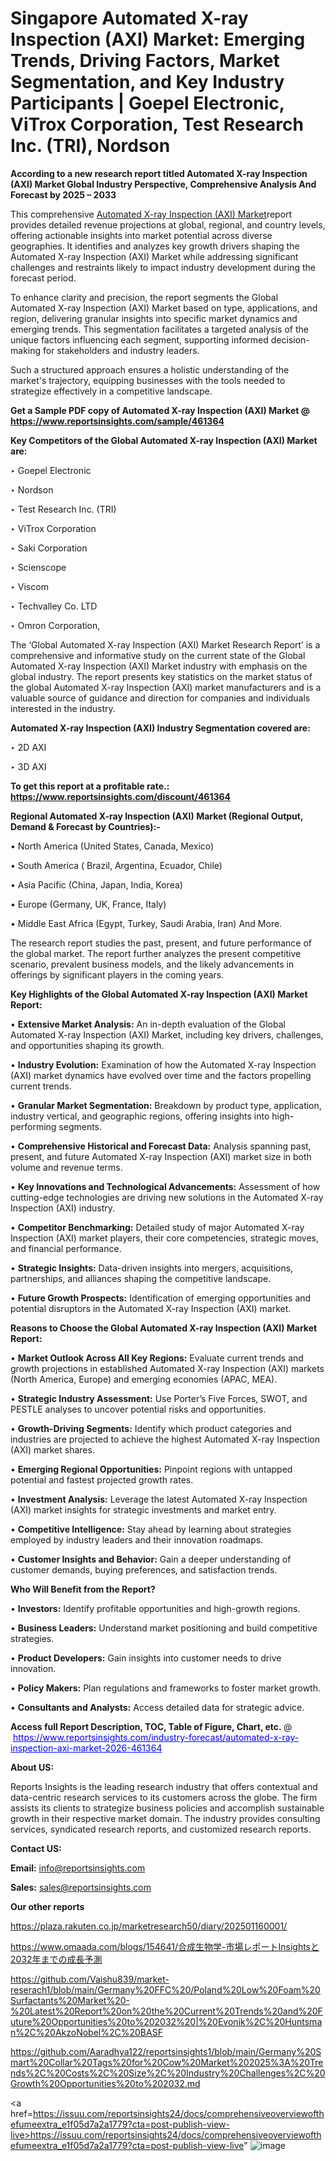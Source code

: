 # Singapore Automated X-ray Inspection (AXI) Market: Emerging Trends, Driving Factors, Market Segmentation, and Key Industry Participants | Goepel Electronic, ViTrox Corporation, Test Research Inc. (TRI), Nordson

<strong>According to a new research report titled Automated X-ray Inspection (AXI) Market Global Industry Perspective, Comprehensive Analysis And Forecast by 2025 – 2033</strong>

This comprehensive <a href=https://www.reportsinsights.com/sample/461364>Automated X-ray Inspection (AXI) Market</a>report provides detailed revenue projections at global, regional, and country levels, offering actionable insights into market potential across diverse geographies. It identifies and analyzes key growth drivers shaping the Automated X-ray Inspection (AXI) Market while addressing significant challenges and restraints likely to impact industry development during the forecast period.

To enhance clarity and precision, the report segments the Global Automated X-ray Inspection (AXI) Market based on type, applications, and region, delivering granular insights into specific market dynamics and emerging trends. This segmentation facilitates a targeted analysis of the unique factors influencing each segment, supporting informed decision-making for stakeholders and industry leaders.

Such a structured approach ensures a holistic understanding of the market's trajectory, equipping businesses with the tools needed to strategize effectively in a competitive landscape.

<strong>Get a Sample PDF copy of Automated X-ray Inspection (AXI) Market </strong><strong>@<a href=https://www.reportsinsights.com/sample/461364 style=color:#0000ff;> https://www.reportsinsights.com/sample/461364</a></strong></font>

<strong>Key Competitors of the Global Automated X-ray Inspection (AXI) Market are:</strong>

‣ Goepel Electronic

‣ Nordson

‣ Test Research Inc. (TRI)

‣ ViTrox Corporation

‣ Saki Corporation

‣ Scienscope

‣ Viscom

‣ Techvalley Co. LTD

‣ Omron Corporation,

The ‘Global Automated X-ray Inspection (AXI) Market Research Report’ is a comprehensive and informative study on the current state of the Global Automated X-ray Inspection (AXI) Market industry with emphasis on the global industry. The report presents key statistics on the market status of the global Automated X-ray Inspection (AXI) market manufacturers and is a valuable source of guidance and direction for companies and individuals interested in the industry.

<strong>Automated X-ray Inspection (AXI) Industry Segmentation covered are:</strong>

‣ 2D AXI

‣ 3D AXI

<strong>To get this report at a profitable rate.: <a href=https://www.reportsinsights.com/discount/461364 style=color:#0000ff;>https://www.reportsinsights.com/discount/461364</a></strong></font>

<strong>Regional Automated X-ray Inspection (AXI) Market (Regional Output, Demand &amp; Forecast by Countries):-</strong>

• North America (United States, Canada, Mexico)

• South America ( Brazil, Argentina, Ecuador, Chile)

• Asia Pacific (China, Japan, India, Korea)

• Europe (Germany, UK, France, Italy)

• Middle East Africa (Egypt, Turkey, Saudi Arabia, Iran) And More.

The research report studies the past, present, and future performance of the global market. The report further analyzes the present competitive scenario, prevalent business models, and the likely advancements in offerings by significant players in the coming years.

<strong>Key Highlights of the Global Automated X-ray Inspection (AXI) Market Report:</strong>

• <strong>Extensive Market Analysis:</strong> An in-depth evaluation of the Global Automated X-ray Inspection (AXI) Market, including key drivers, challenges, and opportunities shaping its growth.

• <strong>Industry Evolution:</strong> Examination of how the Automated X-ray Inspection (AXI) market dynamics have evolved over time and the factors propelling current trends.

• <strong>Granular Market Segmentation:</strong> Breakdown by product type, application, industry vertical, and geographic regions, offering insights into high-performing segments.

• <strong>Comprehensive Historical and Forecast Data:</strong> Analysis spanning past, present, and future Automated X-ray Inspection (AXI) market size in both volume and revenue terms.

• <strong>Key Innovations and Technological Advancements:</strong> Assessment of how cutting-edge technologies are driving new solutions in the Automated X-ray Inspection (AXI) industry.

• <strong>Competitor Benchmarking:</strong> Detailed study of major Automated X-ray Inspection (AXI) market players, their core competencies, strategic moves, and financial performance.

• <strong>Strategic Insights:</strong> Data-driven insights into mergers, acquisitions, partnerships, and alliances shaping the competitive landscape.

• <strong>Future Growth Prospects:</strong> Identification of emerging opportunities and potential disruptors in the Automated X-ray Inspection (AXI) market.

<strong>Reasons to Choose the Global Automated X-ray Inspection (AXI) Market Report:</strong>

• <strong>Market Outlook Across All Key Regions:</strong> Evaluate current trends and growth projections in established Automated X-ray Inspection (AXI) markets (North America, Europe) and emerging economies (APAC, MEA).

• <strong>Strategic Industry Assessment:</strong> Use Porter’s Five Forces, SWOT, and PESTLE analyses to uncover potential risks and opportunities.

• <strong>Growth-Driving Segments:</strong> Identify which product categories and industries are projected to achieve the highest Automated X-ray Inspection (AXI) market shares.

• <strong>Emerging Regional Opportunities:</strong> Pinpoint regions with untapped potential and fastest projected growth rates.

• <strong>Investment Analysis:</strong> Leverage the latest Automated X-ray Inspection (AXI) market insights for strategic investments and market entry.

• <strong>Competitive Intelligence:</strong> Stay ahead by learning about strategies employed by industry leaders and their innovation roadmaps.

• <strong>Customer Insights and Behavior:</strong> Gain a deeper understanding of customer demands, buying preferences, and satisfaction trends.

<strong>Who Will Benefit from the Report?</strong>

• <strong>Investors:</strong> Identify profitable opportunities and high-growth regions.

• <strong>Business Leaders:</strong> Understand market positioning and build competitive strategies.

• <strong>Product Developers:</strong> Gain insights into customer needs to drive innovation.

• <strong>Policy Makers:</strong> Plan regulations and frameworks to foster market growth.

• <strong>Consultants and Analysts:</strong> Access detailed data for strategic advice.
</ul>
<strong>Access full Report Description, TOC, Table of Figure, Chart, etc. </strong>@  <a href=https://www.reportsinsights.com/industry-forecast/automated-x-ray-inspection-axi-market-2026-461364 style=color:#0000ff;>https://www.reportsinsights.com/industry-forecast/automated-x-ray-inspection-axi-market-2026-461364</a></font>

<strong><strong>About US</strong>:</strong>

Reports Insights is the leading research industry that offers contextual and data-centric research services to its customers across the globe. The firm assists its clients to strategize business policies and accomplish sustainable growth in their respective market domain. The industry provides consulting services, syndicated research reports, and customized research reports.

<strong>Contact US:</strong>

<p class=""""><b>Email:</b> <a href=mailto:info@reportsinsights.com>info@reportsinsights.com</a></p>
<p class=""""><b>Sales:</b> <a href=mailto:sales@reportsinsights.com>sales@reportsinsights.com</a></p>

<strong>Our other reports</strong>

<a href=https://plaza.rakuten.co.jp/marketresearch50/diary/202501160001/>https://plaza.rakuten.co.jp/marketresearch50/diary/202501160001/</a>

<a href=https://www.omaada.com/blogs/154641/合成生物学-市場レポートInsightsと2032年までの成長予測>https://www.omaada.com/blogs/154641/合成生物学-市場レポートInsightsと2032年までの成長予測</a>

<a href=https://github.com/Vaishu839/market-reserach1/blob/main/Germany%20FFC%20/Poland%20Low%20Foam%20Surfactants%20Market%20-%20Latest%20Report%20on%20the%20Current%20Trends%20and%20Future%20Opportunities%20to%202032%20|%20Evonik%2C%20Huntsman%2C%20AkzoNobel%2C%20BASF>https://github.com/Vaishu839/market-reserach1/blob/main/Germany%20FFC%20/Poland%20Low%20Foam%20Surfactants%20Market%20-%20Latest%20Report%20on%20the%20Current%20Trends%20and%20Future%20Opportunities%20to%202032%20|%20Evonik%2C%20Huntsman%2C%20AkzoNobel%2C%20BASF</a>

<a href=https://github.com/Aaradhya122/reportsinsights1/blob/main/Germany%20Smart%20Collar%20Tags%20for%20Cow%20Market%202025%3A%20Trends%2C%20Costs%2C%20Size%2C%20Industry%20Challenges%2C%20Growth%20Opportunities%20to%202032.md>https://github.com/Aaradhya122/reportsinsights1/blob/main/Germany%20Smart%20Collar%20Tags%20for%20Cow%20Market%202025%3A%20Trends%2C%20Costs%2C%20Size%2C%20Industry%20Challenges%2C%20Growth%20Opportunities%20to%202032.md</a>

<a href=https://issuu.com/reportsinsights24/docs/comprehensiveoverviewofthefumeextra_e1f05d7a2a1779?cta=post-publish-view-live>https://issuu.com/reportsinsights24/docs/comprehensiveoverviewofthefumeextra_e1f05d7a2a1779?cta=post-publish-view-live</a>"
![image](https://github.com/user-attachments/assets/6695d9ae-7536-46ad-afb1-27ee8fcaf2a5)
